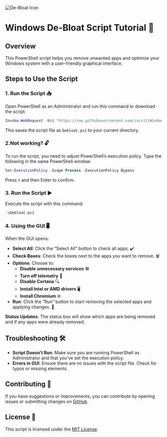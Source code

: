 ![De-Bloat Icon](https://imgur.com/0ZNawuh)


# **Windows De-Bloat Script Tutorial 🧹**

## **Overview**

This PowerShell script helps you remove unwanted apps and optimize your Windows system with a user-friendly graphical interface. 

## **Steps to Use the Script**

### **1. Run the Script 📥**

Open PowerShell as an Administrator and run this command to download the script:

```powershell
Invoke-WebRequest -Uri "https://raw.githubusercontent.com/iscrit/Windows-debloat/main/Debloat.ps1" -OutFile "$env:TEMP\Debloat.ps1"; powershell -ExecutionPolicy Bypass -File "$env:TEMP\Debloat.ps1"
```

This saves the script file as `Debloat.ps1` to your current directory.

### **2.Not working? 🔓**

To run the script, you need to adjust PowerShell’s execution policy. Type the following in the same PowerShell window:

```powershell
Set-ExecutionPolicy -Scope Process -ExecutionPolicy Bypass
```

Press `Y` and then Enter to confirm.

### **3. Run the Script ▶️**

Execute the script with this command:

```powershell
.\Debloat.ps1
```

### **4. Using the GUI 🖥️**

When the GUI opens:

- **Select All**: Click the “Select All” button to check all apps. ✔️
- **Check Boxes**: Check the boxes next to the apps you want to remove. 🗑️
- **Options**: Choose to:
  - **Disable unnecessary services** 🛠️
  - **Turn off telemetry** 🚫
  - **Disable Cortana** 🔍
  - **Install Intel or AMD drivers** 🖥️
  - **Install Chromium** 🌐
- **Run**: Click the “Run” button to start removing the selected apps and applying changes. 🚀

**Status Updates**: The status box will show which apps are being removed and if any apps were already removed.

## **Troubleshooting 🛠️**

- **Script Doesn’t Run**: Make sure you are running PowerShell as Administrator and that you’ve set the execution policy.
- **Errors in GUI**: Ensure there are no issues with the script file. Check for typos or missing elements.

## **Contributing 🤝**

If you have suggestions or improvements, you can contribute by opening issues or submitting changes on [GitHub](https://github.com/iscrit/Windows-debloat).

## **License 📜**

This script is licensed under the [MIT License](LICENSE).

